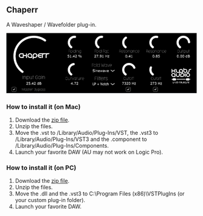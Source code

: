 ## Chaperr

A Waveshaper / Wavefolder plug-in.

![GUI](chaperr.jpg)

### How to install it (on Mac)

1. Download the [zip file](https://github.com/kinaarlabs/Chaperr/raw/master/Chaperr_MacOS.zip).
2. Unzip the files.
3. Move the .vst to /Library/Audio/Plug-Ins/VST, 
the .vst3 to /Library/Audio/Plug-Ins/VST3 
and the .component to /Library/Audio/Plug-Ins/Components.
4. Launch your favorite DAW (AU may not work on Logic Pro).

### How to install it (on PC)

1. Download the [zip file](https://github.com/kinaarlabs/Chaperr/raw/master/Chaperr_Windows_x64.zip).
2. Unzip the files.
3. Move the .dll and the .vst3 to C:\Program Files (x86)\VSTPlugIns (or your custom plug-in folder).
4. Launch your favorite DAW.
